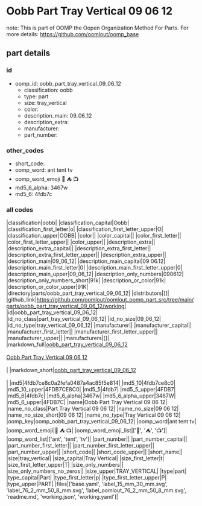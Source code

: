 # Oobb Part Tray Vertical 09 06 12  

note: This is part of OOMP the Oopen Organization Method For Parts. For more details: https://github.com/oomlout/oomp_base

##  part details





### id
* oomp_id: oobb_part_tray_vertical_09_06_12
  * classification: oobb
  * type: part
  * size: tray_vertical
  * color: 
  * description_main: 09_06_12
  * description_extra: 
  * manufacturer: 
  * part_number: 

### other_codes
* short_code: 
* oomp_word: ant tent tv
* oomp_word_emoji :ant: :tent: :tv:
* md5_6_alpha: 3467w
* md5_6: 4fdb7c

### all codes 
|classification|oobb|
|classification_capital|Oobb|
|classification_first_letter|o|
|classification_first_letter_upper|O|
|classification_upper|OOBB|
|color||
|color_capital||
|color_first_letter||
|color_first_letter_upper||
|color_upper||
|description_extra||
|description_extra_capital||
|description_extra_first_letter||
|description_extra_first_letter_upper||
|description_extra_upper||
|description_main|09_06_12|
|description_main_capital|09 06.12|
|description_main_first_letter|0|
|description_main_first_letter_upper|0|
|description_main_upper|09_06_12|
|description_only_numbers|090612|
|description_only_numbers_short|91k|
|description_or_color|91k|
|description_or_color_upper|91K|
|directory|parts/oobb_part_tray_vertical_09_06_12|
|distributors|[]|
|github_link|https://github.com/oomlout/oomlout_oomp_part_src/tree/main/parts/oobb_part_tray_vertical_09_06_12/working|
|id|oobb_part_tray_vertical_09_06_12|
|id_no_class|part_tray_vertical_09_06_12|
|id_no_size|09_06_12|
|id_no_type|tray_vertical_09_06_12|
|manufacturer||
|manufacturer_capital||
|manufacturer_first_letter||
|manufacturer_first_letter_upper||
|manufacturer_upper||
|manufacturers|[]|
|markdown_full|[oobb_part_tray_vertical_09_06_12](https://github.com/oomlout/oomlout_oomp_part_src/tree/main/parts/oobb_part_tray_vertical_09_06_12/working)<br>[](https://github.com/oomlout/oomlout_oomp_part_src/tree/main/parts/oobb_part_tray_vertical_09_06_12/working)<br>[Oobb Part Tray Vertical 09 06 12](https://github.com/oomlout/oomlout_oomp_part_src/tree/main/parts/oobb_part_tray_vertical_09_06_12/working)<br><br>|
|markdown_short|[oobb_part_tray_vertical_09_06_12](https://github.com/oomlout/oomlout_oomp_part_src/tree/main/parts/oobb_part_tray_vertical_09_06_12/working)<br><br>|
|md5|4fdb7ce8c0a2fefa0487a4ac85f5e814|
|md5_10|4fdb7ce8c0|
|md5_10_upper|4FDB7CE8C0|
|md5_5|4fdb7|
|md5_5_upper|4FDB7|
|md5_6|4fdb7c|
|md5_6_alpha|3467w|
|md5_6_alpha_upper|3467W|
|md5_6_upper|4FDB7C|
|name|Oobb Part Tray Vertical 09 06 12|
|name_no_class|Part Tray Vertical 09 06 12|
|name_no_size|09 06 12|
|name_no_size_short|09 06 12|
|name_no_type|Tray Vertical 09 06 12|
|oomp_key|oomp_oobb_part_tray_vertical_09_06_12|
|oomp_word|ant tent tv|
|oomp_word_emoji|:ant: :tent: :tv:|
|oomp_word_emoji_list|[':ant:', ':tent:', ':tv:']|
|oomp_word_list|['ant', 'tent', 'tv']|
|part_number||
|part_number_capital||
|part_number_first_letter||
|part_number_first_letter_upper||
|part_number_upper||
|short_code||
|short_code_upper||
|short_name||
|size|tray_vertical|
|size_capital|Tray Vertical|
|size_first_letter|t|
|size_first_letter_upper|T|
|size_only_numbers||
|size_only_numbers_no_zeros||
|size_upper|TRAY_VERTICAL|
|type|part|
|type_capital|Part|
|type_first_letter|p|
|type_first_letter_upper|P|
|type_upper|PART|
|files|['base.yaml', 'label_15_mm_30_mm.svg', 'label_76_2_mm_50_8_mm.svg', 'label_oomlout_76_2_mm_50_8_mm.svg', 'readme.md', 'working.json', 'working.yaml']|
